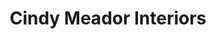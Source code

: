 ---
title: "Cindy Meador Interiors"
url: /orange-beach/cindy-meador-interiors/
shop: Raumausstattung
---